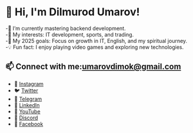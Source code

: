 # 👋 Hi, I'm Dilmurod Umarov!

-🌱 I’m currently mastering backend development.  
-🚀 My interests: IT development, sports, and trading.  
-🎯 My 2025 goals: Focus on growth in IT, English, and my spiritual journey.  
-💡 Fun fact: I enjoy playing video games and exploring new technologies.


## 📫 Connect with me:umarovdimok@gmail.com
- 📸 [Instagram](https://instagram.com/dimaboyfx)  
- 🐦 [Twitter](https://twitter.com/dimaboyfx)  
- 📱 [Telegram](https://t.me/dimaboyfx)  
- 👔 [LinkedIn](https://linkedin.com/in/dimaboyfx)  
- 🎥 [YouTube](https://youtube.com/@dimaboyfx)  
- 💬 [Discord](https://discord.com/users/dimaboyfx)  
- 📘 [Facebook](https://facebook.com/dimaboyfx)  
